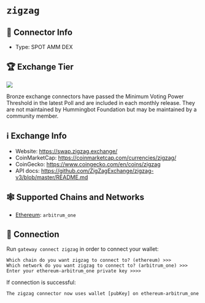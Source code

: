 # `zigzag`

## 📁 Connector Info

* Type: SPOT AMM DEX

## 🏆 Exchange Tier

![](https://img.shields.io/static/v1?label=Hummingbot&message=BRONZE&color=green)

Bronze exchange connectors have passed the Minimum Voting Power Threshold in the latest Poll and are included in each monthly release. They are not maintained by Hummingbot Foundation but may be maintained by a community member.

## ℹ️ Exchange Info

* Website: <https://swap.zigzag.exchange/>
* CoinMarketCap: <https://coinmarketcap.com/currencies/zigzag/>
* CoinGecko: <https://www.coingecko.com/en/coins/zigzag>
* API docs: <https://github.com/ZigZagExchange/zigzag-v3/blob/master/README.md>

## 🕸️ Supported Chains and Networks

* [Ethereum](/chains/ethereum): `arbitrum_one`

## 🔑 Connection

Run `gateway connect zigzag` in order to connect your wallet:

```
Which chain do you want zigzag to connect to? (ethereum) >>>
Which network do you want zigzag to connect to? (arbitrum_one) >>>
Enter your ethereum-arbitrum_one private key >>>>
```

If connection is successful:

```
The zigzag connector now uses wallet [pubKey] on ethereum-arbitrum_one
```